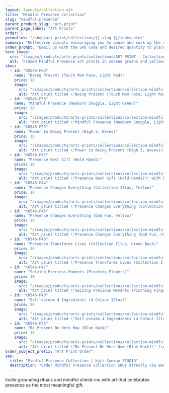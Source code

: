 ```yaml
---
layout: layouts/collection.njk
title: "Mindful Presence Collection"
slug: "mindful-presence"
parent_product_slug: "art-print"
parent_page_label: "Art Prints"
order: 5
permalink: "/shop/art-print/collections/{{ slug }}/index.html"
summary: "Reflective visuals encouraging you to pause and soak up the moment."
order_prompt: "Email us with the SKU code and desired quantity to place your order."
hero_image:
  src: "/images/products/arts-prints/collections/ART PRINT - Collection ‘Mindful Presence’.jpg"
  alt: "Framed Mindful Presence art prints in serene greens and yellows."
skus:
  - id: "KO546-P03"
    name: "Being Present (Touch Mom Face, Light Red)"
    price: 18
    image:
      src: "/images/products/arts-prints/collections/collection-mindful-presence/KO546-P03_Art print 8.5x11_Collection Mindful Presence_Being present - touch mom face - light red.jpg"
      alt: "Art print titled \"Being Present (Touch Mom Face, Light Red)\" from the Mindful Presence Collection."
  - id: "KO546-P33"
    name: "Mindful Presence (Newborn Snuggle, Light Green)"
    price: 18
    image:
      src: "/images/products/arts-prints/collections/collection-mindful-presence/KO546-P33_Art print 8.5x11_Collection Mindful Presence_Mindful Presence - Newborn Snuggle - Light Green.jpg"
      alt: "Art print titled \"Mindful Presence (Newborn Snuggle, Light Green)\" from the Mindful Presence Collection."
  - id: "KO546-P39"
    name: "Power In Being Present (High 5, Waves)"
    price: 18
    image:
      src: "/images/products/arts-prints/collections/collection-mindful-presence/KO546-P39_Art print 8.5x11_Collection Mindful Presence_Power In Being Present - High 5 - Waves.jpg"
      alt: "Art print titled \"Power In Being Present (High 5, Waves)\" from the Mindful Presence Collection."
  - id: "KO546-P43"
    name: "Presence Best Gift (Hold Hands)"
    price: 18
    image:
      src: "/images/products/arts-prints/collections/collection-mindful-presence/KO546-P43_Art print 8.5x11_Collection Mindful Presence_Presence best gift_hold hands_wave.jpg"
      alt: "Art print titled \"Presence Best Gift (Hold Hands)\" with hold hands wave illustration."
  - id: "KO546-P44"
    name: "Presence Changes Everything (Collection Illus, Yellow)"
    price: 18
    image:
      src: "/images/products/arts-prints/collections/collection-mindful-presence/KO546-P44_Art print 8.5x11_Collection Mindful Presence_Presence changes everything -  collection illus - yellow.jpg"
      alt: "Art print titled \"Presence Changes Everything (Collection Illus, Yellow)\" from the Mindful Presence Collection."
  - id: "KO546-P45"
    name: "Presence Changes Everything (Dad Fun, Yellow)"
    price: 18
    image:
      src: "/images/products/arts-prints/collections/collection-mindful-presence/KO546-P45_Art print 8.5x11_Collection Mindful Presence_Presence changes everything -  Dad fun  - yellow.jpg"
      alt: "Art print titled \"Presence Changes Everything (Dad Fun, Yellow)\" from the Mindful Presence Collection."
  - id: "KO546-P46"
    name: "Presence Transforms Lives (Collection Illus, Green Back)"
    price: 18
    image:
      src: "/images/products/arts-prints/collections/collection-mindful-presence/KO546-P46_Art print 8.5x11_Collection Mindful Presence_Presence transforms lives -  collection illus - green back.jpg"
      alt: "Art print titled \"Presence Transforms Lives (Collection Illus, Green Back)\" from the Mindful Presence Collection."
  - id: "KO546-P47"
    name: "Seizing Precious Moments (Pinching Fingers)"
    price: 18
    image:
      src: "/images/products/arts-prints/collections/collection-mindful-presence/KO546-P47_Art print 8.5x11_Collection Mindful Presence_Seizing precious moments_Pinching fingers_white.jpg"
      alt: "Art print titled \"Seizing Precious Moments (Pinching Fingers)\" with pinching fingers white illustration."
  - id: "KO546-P48"
    name: "Self-esteem 4 Ingredients (4 Colour Illus)"
    price: 18
    image:
      src: "/images/products/arts-prints/collections/collection-mindful-presence/KO546-P48_Art print 8.5x11_Collection Mindful Presence_Self-esteem 4 ingredients - 4 colour illus_yellow.jpg"
      alt: "Art print titled \"Self-esteem 4 Ingredients (4 Colour Illus)\" with yellow illustration."
  - id: "KO546-P55"
    name: "Be Present Be Here Now (Blue Back)"
    price: 18
    image:
      src: "/images/products/arts-prints/collections/collection-mindful-presence/KO546-P55_Art print 8.5x11_Collection Mindful Presence_Be present Be here Now - blue back.jpg"
      alt: "Art print titled \"Be Present Be Here Now (Blue Back)\" from the Mindful Presence Collection."
order_subject_prefix: "Art Print Order"
seo:
  title: "Mindful Presence Collection | Kati Sunray STUDIO"
  description: "Order Mindful Presence Collection SKUs directly via email."
---
```


Invite grounding rituals and mindful check-ins with art that celebrates presence as the most meaningful gift.


